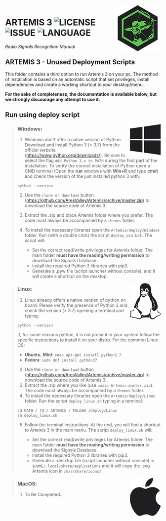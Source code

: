<img src="../documentation/ArtemisLogoSmall.png" align="right" />

# ARTEMIS 3 ![LICENSE](https://img.shields.io/github/license/AresValley/Artemis.svg?style=flat-square) ![ISSUE](https://img.shields.io/github/issues/AresValley/Artemis.svg?style=flat-square) ![LANGUAGE](https://img.shields.io/github/languages/top/AresValley/Artemis.svg?style=flat-square)

*Radio Signals Recognition Manual*

## ARTEMIS 3 - Unused Deployment Scripts

This folder contains a third option to run Artemis 3 on your pc. The method of installation is based on an automatic script that set privileges, install dependencies and create a working shortcut to your desktop/menu.

**For the sake of completeness, the documentation is available below, but we strongly discourage any attempt to use it.**

## Run using deploy script

<img src="../documentation/win.png" align="right" />

> ### Windows:
>
> 1. Windows don't offer a native version of Python. Download and install Python 3 (> 3.7) from the official website (https://www.python.org/downloads/). Be sure to select the flag `Add Python 3.x to PATH` during the first part of the installation. To verify the correct installation of Python open a CMD terminal (Open the **run** windows with **Win+R** and type **cmd**) and check the version of the just installed python 3 with:
> ```
> python --version
> ```
> 2. Use the `clone or download` button (https://github.com/AresValley/Artemis/archive/master.zip) to download the source code of Artemis 3.
> 3. Extract the .zip and place Artemis folder where you prefer. The code must always be accompanied by a `themes` folder.
> 4. To install the necessary libraries open the `Artemis/deploy/Windows` folder. Run (with a double click) the script `deploy_win.bat`. The script will:
> 
>     * Set the correct read/write privileges for Artemis folder. The main folder **must have the reading/writing permission** to download the Signals Database.
>     * Install the required Python 3 libraries with pip3.
>     * Generate a .pyw file (script launcher without console), and it will create a shortcut on the desktop.


<img src="../documentation/linux.png" align="right" />

> ### Linux:
>
> 1. Linux already offers a native version of python on board. Please verify the presence of Python 3 and check the version (> 3.7) opening a terminal and typing:
> ```
> python --version
> ```
> If, for some reasons python, it is not present in your system follow the specific instructions to install it on your distro. For the common Linux OS:
> * **Ubuntu**, **Mint**: `sudo apt-get install python3.7`  
> * **Fedora**: `sudo dnf install python37` 
> 2. Use the `clone or download` button (https://github.com/AresValley/Artemis/archive/master.zip) to download the source code of Artemis 3.
> 3. Extract the .zip where you like (use `unzip Artemis-master.zip`). The code must always be accompanied by a `themes` folder.
> 4. To install the necessary libraries open the `Artemis/deploy/Linux` folder. Run the script `deploy_linux.sh` typing in a terminal:
> ```
> cd PATH / TO / ARTEMIS / FOLDER /deploy/Linux
> sh deploy_linux.sh
> ```
> 
> 5. Follow the terminal instructions. At the end, you will find a shortcut to Artemis 3 in the main menu. The script `deploy_linux.sh` will:
> 
>     * Set the correct read/write privileges for Artemis folder. The main folder **must have the reading/writing permission** to download the Signals Database.
>     * Install the required Python 3 libraries with pip3.
>     * Generate a .desktop file (script launcher without console) in `$HOME/.local/share/applications` and it will copy the .svg Artemis icon in `/usr/share/icons/`.


<img src="../documentation/apple.png" align="right" />

> ### MacOS:
>
> 1. To Be Completed...
